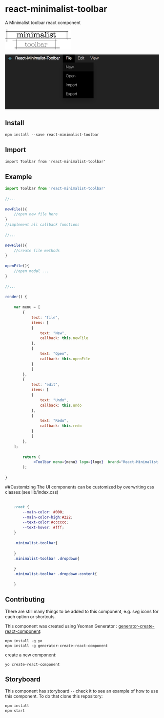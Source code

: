 # react-minimalist-toolbar
A Minimalist toolbar react component

![Image of toolbar](https://raw.githubusercontent.com/lucascassiano/react-minimalist-toolbar/master/doc/logo.png)

![Image of toolbar](https://raw.githubusercontent.com/lucascassiano/react-minimalist-toolbar/master/doc/example.png)

## Install
```
npm install --save react-minimalist-toolbar
```
## Import
```
import Toolbar from 'react-minimalist-toolbar'
```

## Example
```jsx
import Toolbar from 'react-minimalist-toolbar'

//...

newFile(){
    //open new file here
}
//implement all callback functions

//...

newFile(){
    //create file methods
}

openFile(){
    //open modal ...
}

//...

render() {
    
    var menu = [
        {
            text: "file",
            items: [
            {
                text: "New",
                callback: this.newFile
            },
            {
                text: "Open",
                callback: this.openFile
            }
            ]
        },
        {
            text: "edit",
            items: [
            {
                text: "Undo",
                callback: this.undo
            },
            {
                text: "Redo",
                callback: this.redo
            }
            ]
        },
    ];
        
        return (
             <Toolbar menu={menu} logo={logo}  brand="React-Minimalist-Toolbar"></Toolbar>
        );
        
}

```

##Customizing
The UI components can be customized by overwriting css classes:(see lib/index.css)

```css

    :root {
        --main-color: #000;
        --main-color-high:#222;
        --text-color:#cccccc;
        --text-hover: #fff;
    }

    .minimalist-toolbar{

    }
    .minimalist-toolbar .dropdown{

    }
    .minimalist-toolbar .dropdown-content{

    }
```

## Contributing
There are still many things to be added to this component, e.g. svg icons for each option or shortcuts.

This component was created using Yeoman Generator :
[generator-create-react-component](https://www.npmjs.com/package/generator-create-react-component):

```
npm install -g yo
npm install -g generator-create-react-component
```

create a new component:
```
yo create-react-component
```

## Storyboard
This component has storyboard -- check it to see an example of how to use this component. To do that clone this repository: 

```
npm install
npm start
```
